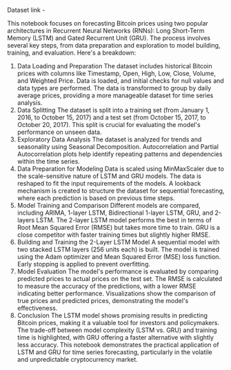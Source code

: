 Dataset link - 

This notebook focuses on forecasting Bitcoin prices using two popular architectures in Recurrent Neural Networks (RNNs): Long Short-Term Memory (LSTM) and Gated Recurrent Unit (GRU). The process involves several key steps, from data preparation and exploration to model building, training, and evaluation. Here's a breakdown:

1. Data Loading and Preparation
The dataset includes historical Bitcoin prices with columns like Timestamp, Open, High, Low, Close, Volume, and Weighted Price.
Data is loaded, and initial checks for null values and data types are performed.
The data is transformed to group by daily average prices, providing a more manageable dataset for time series analysis.
2. Data Splitting
The dataset is split into a training set (from January 1, 2016, to October 15, 2017) and a test set (from October 15, 2017, to October 20, 2017).
This split is crucial for evaluating the model's performance on unseen data.
3. Exploratory Data Analysis
The dataset is analyzed for trends and seasonality using Seasonal Decomposition.
Autocorrelation and Partial Autocorrelation plots help identify repeating patterns and dependencies within the time series.
4. Data Preparation for Modeling
Data is scaled using MinMaxScaler due to the scale-sensitive nature of LSTM and GRU models.
The data is reshaped to fit the input requirements of the models.
A lookback mechanism is created to structure the dataset for sequential forecasting, where each prediction is based on previous time steps.
5. Model Training and Comparison
Different models are compared, including ARIMA, 1-layer LSTM, Bidirectional 1-layer LSTM, GRU, and 2-layers LSTM.
The 2-layer LSTM model performs the best in terms of Root Mean Squared Error (RMSE) but takes more time to train.
GRU is a close competitor with faster training times but slightly higher RMSE.
6. Building and Training the 2-Layer LSTM Model
A sequential model with two stacked LSTM layers (256 units each) is built.
The model is trained using the Adam optimizer and Mean Squared Error (MSE) loss function.
Early stopping is applied to prevent overfitting.
7. Model Evaluation
The model's performance is evaluated by comparing predicted prices to actual prices on the test set.
The RMSE is calculated to measure the accuracy of the predictions, with a lower RMSE indicating better performance.
Visualizations show the comparison of true prices and predicted prices, demonstrating the model's effectiveness.
8. Conclusion
The LSTM model shows promising results in predicting Bitcoin prices, making it a valuable tool for investors and policymakers.
The trade-off between model complexity (LSTM vs. GRU) and training time is highlighted, with GRU offering a faster alternative with slightly less accuracy.
This notebook demonstrates the practical application of LSTM and GRU for time series forecasting, particularly in the volatile and unpredictable cryptocurrency market.

